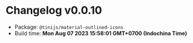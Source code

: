 # Changelog v0.0.10

- Package: `@tinijs/material-outlined-icons`
- Build time: **Mon Aug 07 2023 15:58:01 GMT+0700 (Indochina Time)**

